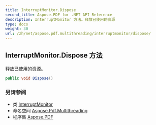 ```yaml
---
title: InterruptMonitor.Dispose
second_title: Aspose.PDF for .NET API Reference
description: InterruptMonitor 方法。释放已使用的资源
type: docs
weight: 30
url: /zh/net/aspose.pdf.multithreading/interruptmonitor/dispose/
---
```

## InterruptMonitor.Dispose 方法

释放已使用的资源。

```csharp
public void Dispose()
```

### 另请参阅

* 类 [InterruptMonitor](../)
* 命名空间 [Aspose.Pdf.Multithreading](../../../aspose.pdf.multithreading/)
* 程序集 [Aspose.PDF](../../../)